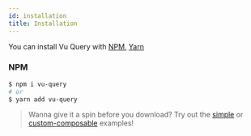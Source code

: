 ```yaml
---
id: installation
title: Installation
---
```


You can install Vu Query with [NPM](https://npmjs.com),
[Yarn](https://yarnpkg.com)

### NPM

```bash
$ npm i vu-query
# or
$ yarn add vu-query
```

> Wanna give it a spin before you download? Try out the [simple](./examples/simple) or [custom-composable](./examples/custom-composable) examples!

